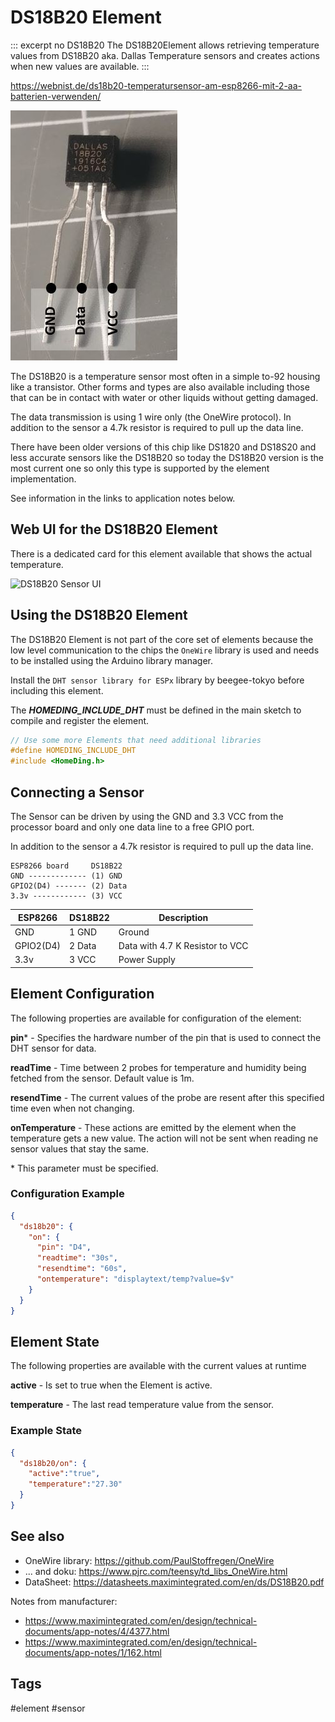 # DS18B20 Element

::: excerpt no DS18B20
The DS18B20Element allows retrieving temperature values from DS18B20 aka. Dallas Temperature sensors and creates actions when new values are available.
:::


<https://webnist.de/ds18b20-temperatursensor-am-esp8266-mit-2-aa-batterien-verwenden/>

![DS18B20 pins](/elements/ds18b20pins.jpg)

The DS18B20 is a temperature sensor most often in a simple to-92 housing like a transistor.
Other forms and types are also available including those that can be in contact with water or other liquids without getting damaged.

The data transmission is using 1 wire only (the OneWire protocol).
In addition to the sensor a 4.7k resistor is required to pull up the data line.

There have been older versions of this chip like DS1820 and DS18S20 and less accurate sensors like the DS18B20 so today the DS18B20 version is the most current one so only this type is supported by the element implementation.

See information in the links to application notes below.


## Web UI for the DS18B20 Element

There is a dedicated card for this element available that shows the actual temperature.

![DS18B20 Sensor UI](/elements/DS18B20ui.png)



## Using the DS18B20 Element

The DS18B20 Element is not part of the core set of elements because the low level communication to the chips the `OneWire` library is used and needs to be installed using the Arduino library manager.

Install the `DHT sensor library for ESPx` library by beegee-tokyo before including this element.

The ***HOMEDING_INCLUDE_DHT*** must be defined in the main sketch to compile and register the element.

```CPP
// Use some more Elements that need additional libraries
#define HOMEDING_INCLUDE_DHT
#include <HomeDing.h>
```


## Connecting a Sensor

The Sensor can be driven by using the GND and 3.3 VCC from the processor board and only one data line to a free GPIO port.

In addition to the sensor a 4.7k resistor is required to pull up the data line.

    ESP8266 board     DS18B22
    GND ------------- (1) GND
    GPIO2(D4) ------- (2) Data
    3.3v ------------ (3) VCC
    

| ESP8266   | DS18B22 | Description                      |
| --------- | :------ | -------------------------------- |
| GND       | 1 GND   | Ground                           |
| GPIO2(D4) | 2 Data  | Data  with 4.7 K Resistor to VCC |
| 3.3v      | 3 VCC   | Power Supply                     |


## Element Configuration

The following properties are available for configuration of the element:

**pin**\* - Specifies the hardware number of the pin that is used to connect the DHT sensor for data.

**readTime** - Time between 2 probes for temperature and humidity being fetched from the sensor. Default value is 1m.

**resendTime** - The current values of the probe are resent after this specified time even when not changing.

**onTemperature** - These actions are emitted by the element when the temperature gets a new value. The action will not be sent when reading ne sensor values that stay the same.

\* This parameter must be specified.


### Configuration Example


```JSON
{
  "ds18b20": {
    "on": {
      "pin": "D4",
      "readtime": "30s",
      "resendtime": "60s",
      "ontemperature": "displaytext/temp?value=$v"
    }
  }
}
```

## Element State

The following properties are available with the current values at runtime

**active** - Is set to true when the Element is active.

**temperature** - The last read temperature value from the sensor.


### Example State

```JSON
{
  "ds18b20/on": {
    "active":"true",
    "temperature":"27.30"
  }
}
```


## See also

* OneWire library: https://github.com/PaulStoffregen/OneWire
* ... and doku: https://www.pjrc.com/teensy/td_libs_OneWire.html
* DataSheet: https://datasheets.maximintegrated.com/en/ds/DS18B20.pdf

Notes from manufacturer:
* https://www.maximintegrated.com/en/design/technical-documents/app-notes/4/4377.html
* https://www.maximintegrated.com/en/design/technical-documents/app-notes/1/162.html


## Tags
#element #sensor
